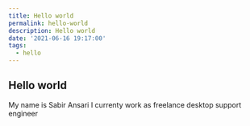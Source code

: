 ```yaml
---
title: Hello world
permalink: hello-world
description: Hello world
date: '2021-06-16 19:17:00'
tags: 
  - hello
---
```


## Hello world


My name is Sabir Ansari I currenty work as freelance desktop support engineer